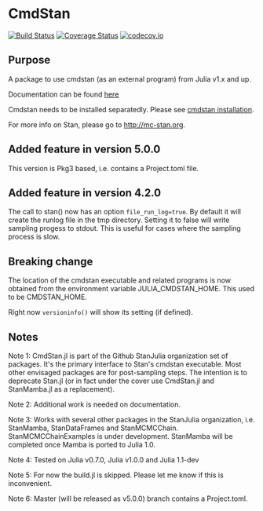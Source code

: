 # CmdStan

[![Build Status](https://travis-ci.org/StanJulia/CmdStan.jl.svg?branch=master)](https://travis-ci.org/StanJulia/CmdStan.jl) [![Coverage Status](https://coveralls.io/repos/StanJulia/CmdStan.jl/badge.svg?branch=master&service=github)](https://coveralls.io/github/StanJulia/CmdStan.jl?branch=master) [![codecov.io](http://codecov.io/github/StanJulia/CmdStan.jl/coverage.svg?branch=master)](http://codecov.io/github/StanJulia/CmdStan.jl?branch=master)

## Purpose

A package to use cmdstan (as an external program) from Julia v1.x and up. 

Documentation can be found [here](https://stanjulia.github.io/CmdStan.jl/latest/)

Cmdstan needs to be installed separatedly. Please see [cmdstan installation](http://StanJulia.github.io/CmdStan.jl/latest/INSTALLATION.html). 

For more info on Stan, please go to <http://mc-stan.org>.

## Added feature in version 5.0.0

This version is Pkg3 based, i.e. contains a Project.toml file.

## Added feature in version 4.2.0

The call to stan() now has an option `file_run_log=true`. By default it will create the runlog file in the tmp directory. Setting it to false will write sampling progess to stdout. This is useful for cases where the sampling process is slow.

## Breaking change

The location of the cmdstan executable and related programs is now obtained from the environment variable JULIA_CMDSTAN_HOME. This used to be CMDSTAN_HOME.

Right now `versioninfo()` will show its setting (if defined).

## Notes

Note 1: CmdStan.jl is part of the Github StanJulia organization set of packages. It's the primary interface to Stan's cmdstan executable. Most other envisaged packages are for post-sampling steps. The intention is to deprecate Stan.jl (or in fact under the cover use CmdStan.jl and StanMamba.jl as a replacement).

Note 2: Additional work is needed on documentation. 

Note 3: Works with several other packages in the StanJulia organization, i.e. StanMamba,
StanDataFrames and StanMCMCChain. StanMCMCChainExamples is under development.
StanMamba will be completed once Mamba is ported to Julia 1.0.

Note 4: Tested on Julia v0.7.0, Julia v1.0.0 and Julia 1.1-dev

Note 5: For now the build.jl is skipped. Please let me know if this is inconvenient.

Note 6: Master (will be released as v5.0.0) branch contains a Project.toml.
